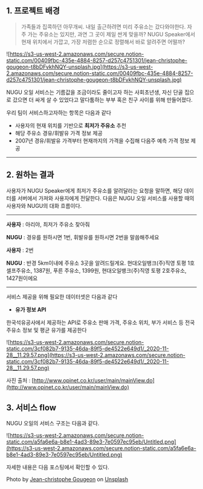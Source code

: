 ## 1. 프로젝트 배경

> 가족들과 집콕하던 아무개씨. 내일 출근하려면 미리 주유소는 갔다와야한다. 자주 가는 주유소는 있지만, 과연 그 곳이 제일 싼게 맞을까? NUGU Speaker에서 현재 위치에서 가깝고, 가장 저렴한 순으로 정렬해서 바로 알려주면 어떨까?

![https://s3-us-west-2.amazonaws.com/secure.notion-static.com/00409fbc-435e-4884-8257-d257c4751301/jean-christophe-gougeon-t8bDFvkhNQY-unsplash.jpg](https://s3-us-west-2.amazonaws.com/secure.notion-static.com/00409fbc-435e-4884-8257-d257c4751301/jean-christophe-gougeon-t8bDFvkhNQY-unsplash.jpg)

NUGU 오일 서비스는 기름값을 조금이라도 줄이고자 하는 사회초년생, 자신 단골 집으로 갔으면 더 싸게 살 수 있었다고 말다툼하는 부부 혹은 친구 사이를 위해 만들어졌다. 

우리 팀이 서비스하고자하는 항목은 다음과 같다 

- 사용자의 현재 위치를 기반으로 **최저가 주유소** 추천
- 해당 주유소 경유/휘발유 가격 정보 제공
- 2007년 경유/휘발유 가격부터 현재까지의 가격을 수집해 다음주 예측 가격 정보 제공

---

## 2. 원하는 결과

사용자가 NUGU Speaker에게 최저가 주유소를 알려달라는 요청을 말하면, 해당 데이터를 서버에서 가져와 사용자에게 전달한다. 다음은 NUGU 오일 서비스를 사용할 때의 사용자와 NUGU의 대화 흐름이다. 

---

**사용자** : 아리야, 최저가 주유소 찾아줘 

**NUGU** : 경유를 원하시면 1번, 휘발유를 원하시면 2번을 말씀해주세요 

**사용자** : 2번 

**NUGU** : 반경 5km이내에 주유소 3곳을 알려드릴게요. 현대오일뱅크(주)직영 토평 1호 셀프주유소, 1387원, 푸른 주유소, 1399원, 현대오일뱅크(주)직영 토평 2호주유소, 1427원이에요 

---

서비스 제공을 위해 필요한 데이터셋은 다음과 같다 

- **유가 정보 API**

한국석유공사에서 제공하는 API로 주유소 판매 가격, 주유소 위치, 부가 서비스 등 전국 주유소 정보 및 평균 유가를 제공한다

![https://s3-us-west-2.amazonaws.com/secure.notion-static.com/3cf082b7-9135-46da-89f5-de4522e649d1/_2020-11-28__11.29.57.png](https://s3-us-west-2.amazonaws.com/secure.notion-static.com/3cf082b7-9135-46da-89f5-de4522e649d1/_2020-11-28__11.29.57.png)

사진 출처 : [http://www.opinet.co.kr/user/main/mainView.do](http://www.opinet.co.kr/user/main/mainView.do)

## 3. 서비스 flow

NUGU 오일의 서비스 구조는 다음과 같다.

![https://s3-us-west-2.amazonaws.com/secure.notion-static.com/a5fa6e6a-b8e1-4ad3-89e3-7e0597ec95eb/Untitled.png](https://s3-us-west-2.amazonaws.com/secure.notion-static.com/a5fa6e6a-b8e1-4ad3-89e3-7e0597ec95eb/Untitled.png)

 자세한 내용은 다음 포스팅에서 확인할 수 있다. 

Photo by [Jean-christophe Gougeon](https://unsplash.com/@alien_crafted?utm_source=unsplash&utm_medium=referral&utm_content=creditCopyText) on [Unsplash](https://unsplash.com/s/photos/gas-station?utm_source=unsplash&utm_medium=referral&utm_content=creditCopyText)
